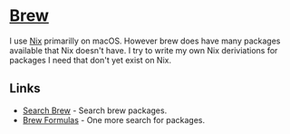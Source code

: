 # [Brew](https://brew.sh/)
I use [Nix](nix.md) primarilly on macOS. However brew does have many packages available that Nix doesn't have. I try to write my own Nix deriviations for packages I need that don't yet exist on Nix.

## Links
- [Search Brew](http://searchbrew.com/) - Search brew packages.
- [Brew Formulas](http://brewformulas.org/) - One more search for packages.
